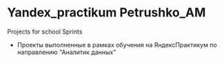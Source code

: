 # Yandex_practikum Petrushko_AM
Projects for school Sprints
- Проекты выполненные в рамках обучения на ЯндексПрактикум по направлению "Аналитик данных"
